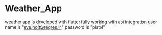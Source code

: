 # Weather_App
weather app is developed with flutter fully working with api integration 
user name is "eve.holt@reqres.in"
password is "pistol"
